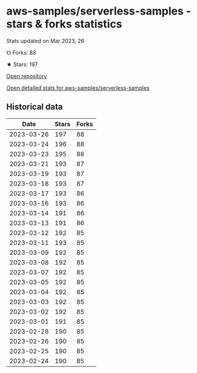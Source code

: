 # aws-samples/serverless-samples - stars & forks statistics

Stats updated on Mar 2023, 26

☋ Forks: 88

★ Stars: 197

[Open repository](https://github.com/aws-samples/serverless-samples)

[Open detailed stats for aws-samples/serverless-samples](https://reviewgithub.com/rep/aws-samples/serverless-samples)

## Historical data
| Date | Stars | Forks |
|------|-------|-------|
| 2023-03-26 | 197 | 88 | 
| 2023-03-24 | 196 | 88 | 
| 2023-03-23 | 195 | 88 | 
| 2023-03-21 | 193 | 87 | 
| 2023-03-19 | 193 | 87 | 
| 2023-03-18 | 193 | 87 | 
| 2023-03-17 | 193 | 86 | 
| 2023-03-16 | 193 | 86 | 
| 2023-03-14 | 191 | 86 | 
| 2023-03-13 | 191 | 86 | 
| 2023-03-12 | 192 | 85 | 
| 2023-03-11 | 193 | 85 | 
| 2023-03-09 | 192 | 85 | 
| 2023-03-08 | 192 | 85 | 
| 2023-03-07 | 192 | 85 | 
| 2023-03-05 | 192 | 85 | 
| 2023-03-04 | 192 | 85 | 
| 2023-03-03 | 192 | 85 | 
| 2023-03-02 | 192 | 85 | 
| 2023-03-01 | 191 | 85 | 
| 2023-02-28 | 190 | 85 | 
| 2023-02-26 | 190 | 85 | 
| 2023-02-25 | 190 | 85 | 
| 2023-02-24 | 190 | 85 | 


